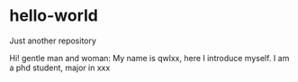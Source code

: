 # hello-world
Just another repository

Hi! gentle man and woman:
My name is qwlxx, here I introduce myself. I am a phd student, major in xxx
